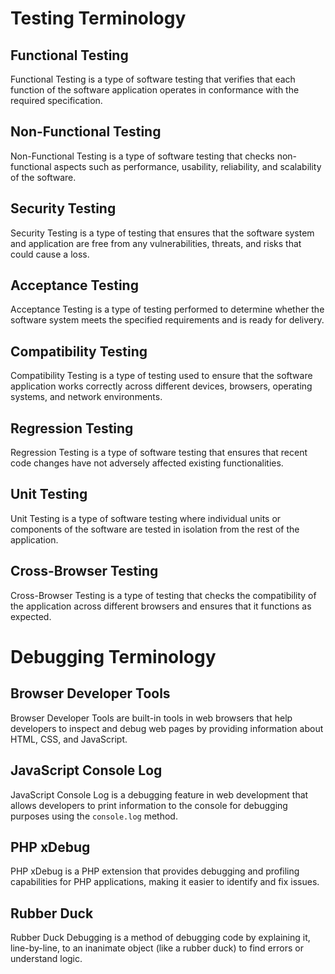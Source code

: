 # Testing Terminology

## Functional Testing

Functional Testing is a type of software testing that verifies that each function of the software application operates in conformance with the required specification.

## Non-Functional Testing

Non-Functional Testing is a type of software testing that checks non-functional aspects such as performance, usability, reliability, and scalability of the software.

## Security Testing

Security Testing is a type of testing that ensures that the software system and application are free from any vulnerabilities, threats, and risks that could cause a loss.

## Acceptance Testing

Acceptance Testing is a type of testing performed to determine whether the software system meets the specified requirements and is ready for delivery.

## Compatibility Testing

Compatibility Testing is a type of testing used to ensure that the software application works correctly across different devices, browsers, operating systems, and network environments.

## Regression Testing

Regression Testing is a type of software testing that ensures that recent code changes have not adversely affected existing functionalities.

## Unit Testing

Unit Testing is a type of software testing where individual units or components of the software are tested in isolation from the rest of the application.

## Cross-Browser Testing

Cross-Browser Testing is a type of testing that checks the compatibility of the application across different browsers and ensures that it functions as expected.

# Debugging Terminology

## Browser Developer Tools

Browser Developer Tools are built-in tools in web browsers that help developers to inspect and debug web pages by providing information about HTML, CSS, and JavaScript.

## JavaScript Console Log

JavaScript Console Log is a debugging feature in web development that allows developers to print information to the console for debugging purposes using the `console.log` method.

## PHP xDebug

PHP xDebug is a PHP extension that provides debugging and profiling capabilities for PHP applications, making it easier to identify and fix issues.

## Rubber Duck

Rubber Duck Debugging is a method of debugging code by explaining it, line-by-line, to an inanimate object (like a rubber duck) to find errors or understand logic.